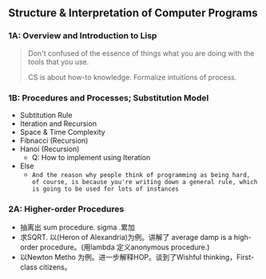 ## Structure & Interpretation of Computer Programs

### 1A: Overview and Introduction to Lisp

> Don't confused of the essence of things what you are doing with the tools that you use.
>
> CS is about how-to knowledge. Formalize intuitions of process.

### 1B: Procedures and Processes; Substitution Model

- Subtitution Rule
- Iteration and Recursion
- Space & Time Complexity
- Fibnacci (Recursion)
- Hanoi (Recursion)
  - Q: How to implement using Iteration
- Else
  - `And the reason why people think of programming as being hard, of course, is because you're writing down a general rule, which is going to be used for lots of instances`

### 2A: Higher-order Procedures

- 抽离出 sum procedure. sigma .累加
- 求SQRT. 以(Heron of Alexandria)为例。讲解了 average damp is a high-order procedure。(用lambda 定义anonymous procedure.)
- 以Newton Metho 为例。进一步解释HOP。谈到了Wishful thinking，First-class citizens。




